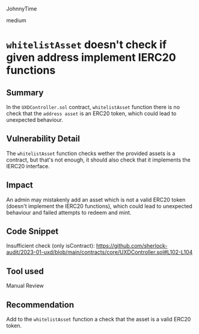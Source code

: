 JohnnyTime

medium

# `whitelistAsset` doesn't check if given address implement IERC20 functions

## Summary
In the `UXDController.sol` contract, `whitelistAsset` function there is no check that the `address asset` is an ERC20 token, which could lead to unexpected behaviour.

## Vulnerability Detail
The `whitelistAsset` function checks wether the provided assets is a contract, but that's not enough, it should also check that it implements the IERC20 interface.

## Impact
An admin may mistakenly add an asset which is not a valid ERC20 token (doesn't implement the IERC20 functions), which could lead to unexpected behaviour and failed attempts to redeem and mint.

## Code Snippet
Insufficient check (only isContract):
https://github.com/sherlock-audit/2023-01-uxd/blob/main/contracts/core/UXDController.sol#L102-L104

## Tool used
Manual Review

## Recommendation
Add to the `whitelistAsset` function a check that the asset is a valid ERC20 token.
